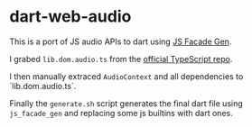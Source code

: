 # dart-web-audio

This is a port of JS audio APIs to dart using [JS Facade Gen](https://github.com/dart-lang/js_facade_gen).

I grabed `lib.dom.audio.ts` from the [official TypeScript repo](https://raw.githubusercontent.com/microsoft/TypeScript/master/lib/lib.dom.d.ts).

I then manually extraced `AudioContext` and all dependencies to ´lib.dom.audio.ts´.

Finally the `generate.sh` script generates the final dart file using `js_facade_gen` and replacing some js builtins with dart ones.
